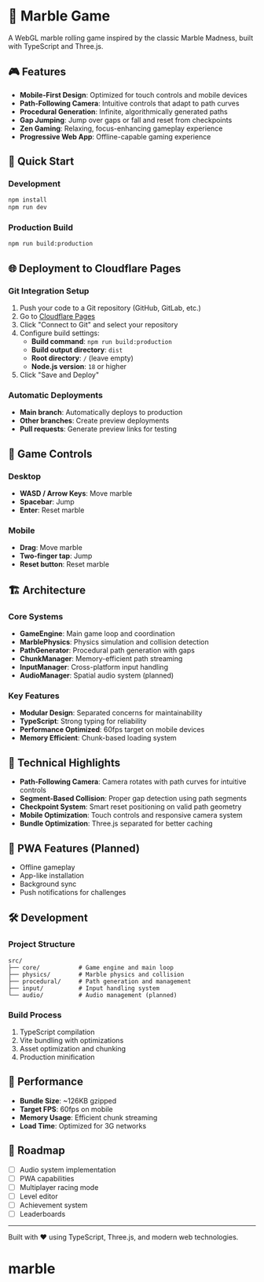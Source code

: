 # 🎳 Marble Game

A WebGL marble rolling game inspired by the classic Marble Madness, built with TypeScript and Three.js.

## 🎮 Features

- **Mobile-First Design**: Optimized for touch controls and mobile devices
- **Path-Following Camera**: Intuitive controls that adapt to path curves
- **Procedural Generation**: Infinite, algorithmically generated paths
- **Gap Jumping**: Jump over gaps or fall and reset from checkpoints
- **Zen Gaming**: Relaxing, focus-enhancing gameplay experience
- **Progressive Web App**: Offline-capable gaming experience

## 🚀 Quick Start

### Development
```bash
npm install
npm run dev
```

### Production Build
```bash
npm run build:production
```

## 🌐 Deployment to Cloudflare Pages

### Git Integration Setup
1. Push your code to a Git repository (GitHub, GitLab, etc.)
2. Go to [Cloudflare Pages](https://pages.cloudflare.com/)
3. Click "Connect to Git" and select your repository
4. Configure build settings:
   - **Build command**: `npm run build:production`
   - **Build output directory**: `dist`
   - **Root directory**: `/` (leave empty)
   - **Node.js version**: `18` or higher
5. Click "Save and Deploy"

### Automatic Deployments
- **Main branch**: Automatically deploys to production
- **Other branches**: Create preview deployments
- **Pull requests**: Generate preview links for testing

## 🎯 Game Controls

### Desktop
- **WASD / Arrow Keys**: Move marble
- **Spacebar**: Jump
- **Enter**: Reset marble

### Mobile
- **Drag**: Move marble
- **Two-finger tap**: Jump
- **Reset button**: Reset marble

## 🏗️ Architecture

### Core Systems
- **GameEngine**: Main game loop and coordination
- **MarblePhysics**: Physics simulation and collision detection
- **PathGenerator**: Procedural path generation with gaps
- **ChunkManager**: Memory-efficient path streaming
- **InputManager**: Cross-platform input handling
- **AudioManager**: Spatial audio system (planned)

### Key Features
- **Modular Design**: Separated concerns for maintainability
- **TypeScript**: Strong typing for reliability
- **Performance Optimized**: 60fps target on mobile devices
- **Memory Efficient**: Chunk-based loading system

## 🎨 Technical Highlights

- **Path-Following Camera**: Camera rotates with path curves for intuitive controls
- **Segment-Based Collision**: Proper gap detection using path segments
- **Checkpoint System**: Smart reset positioning on valid path geometry
- **Mobile Optimization**: Touch controls and responsive camera system
- **Bundle Optimization**: Three.js separated for better caching

## 📱 PWA Features (Planned)

- Offline gameplay
- App-like installation
- Background sync
- Push notifications for challenges

## 🛠️ Development

### Project Structure
```
src/
├── core/           # Game engine and main loop
├── physics/        # Marble physics and collision
├── procedural/     # Path generation and management
├── input/          # Input handling system
└── audio/          # Audio management (planned)
```

### Build Process
1. TypeScript compilation
2. Vite bundling with optimizations
3. Asset optimization and chunking
4. Production minification

## 🚀 Performance

- **Bundle Size**: ~126KB gzipped
- **Target FPS**: 60fps on mobile
- **Memory Usage**: Efficient chunk streaming
- **Load Time**: Optimized for 3G networks

## 🎯 Roadmap

- [ ] Audio system implementation
- [ ] PWA capabilities
- [ ] Multiplayer racing mode
- [ ] Level editor
- [ ] Achievement system
- [ ] Leaderboards

---

Built with ❤️ using TypeScript, Three.js, and modern web technologies.
# marble
